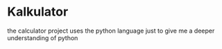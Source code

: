 # Kalkulator
the calculator project uses the python language just to give me a deeper understanding of python
